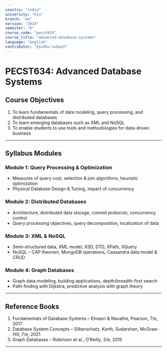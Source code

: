 ```yaml
---
country: "india"
university: "ktu"
branch: "ad"
version: "2024"
semester: "6"
course_code: "pecst634"
course_title: "advanced-database-systems"
language: "english"
contributor: "@indhu-subash"
---
```


# PECST634: Advanced Database Systems  

## Course Objectives

1. To learn fundamentals of data modeling, query processing, and distributed databases  
2. To learn emerging databases such as XML and NoSQL  
3. To enable students to use tools and methodologies for data-driven business  

---

## Syllabus Modules

### Module 1: Query Processing & Optimization
- Measures of query cost, selection & join algorithms, heuristic optimization  
- Physical Database Design & Tuning, impact of concurrency  

### Module 2: Distributed Databases
- Architecture, distributed data storage, commit protocols, concurrency control  
- Query processing objectives, query decomposition, localization of data  

### Module 3: XML & NoSQL
- Semi-structured data, XML model, XSD, DTD, XPath, XQuery  
- NoSQL – CAP theorem, MongoDB operations, Cassandra data model & CRUD  

### Module 4: Graph Databases
- Graph data modeling, building applications, depth/breadth-first search  
- Path-finding with Dijkstra, predictive analysis with graph theory  

---

## Reference Books

1. Fundamentals of Database Systems – Elmasri & Navathe, Pearson, 7/e, 2017  
2. Database System Concepts – Silberschatz, Korth, Sudarshan, McGraw-Hill, 7/e, 2021  
3. Graph Databases – Robinson et al., O’Reilly, 2/e, 2015  

---
